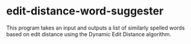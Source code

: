# edit-distance-word-suggester
This program takes an input and outputs a list of similarly spelled words based on edit distance using the Dynamic Edit Distance algorithm.
